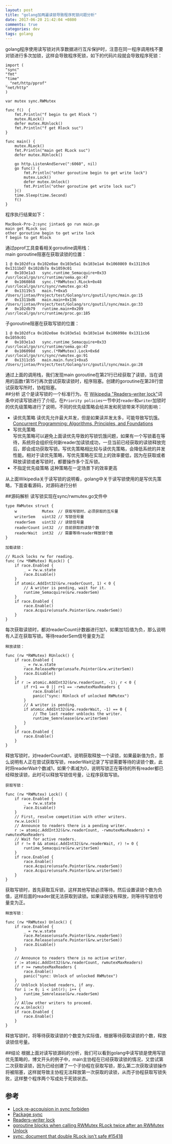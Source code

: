 ```yaml
---
layout: post
title: "golang加两遍读锁导致程序死锁问题分析"
date: 2017-06-20 21:42:04 +0800
comments: true
categories: dev
tags: golang
---
```

golang程序使用读写锁对共享数据进行互斥保护时，注意在同一程序调用栈不要对锁进行多次加锁，这样会导致程序死锁，如下的代码片段就会导致程序死锁：
  
	import (
    "sync"
    "fmt"
    "time"
    _ "net/http/pprof"
    "net/http"
	)

	var mutex sync.RWMutex

	func f()  {
    	fmt.Println("f begin to get Rlock ")
    	mutex.RLock()
    	defer mutex.RUnlock()
    	fmt.Println("f get Rlock suc")
	}

	func main() {
    	mutex.RLock()
    	fmt.Println("main get RLock suc")
    	defer mutex.RUnlock()

    	go http.ListenAndServe(":6060", nil)
    	go func() {
        	fmt.Println("other goroutine begin to get write lock")
        	mutex.Lock()
        	defer mutex.Unlock()
        	fmt.Println("other goroutine get write lock suc“)
    	}()
    	time.Sleep(time.Second)
    	f()
	}
程序执行结果如下：  
	
	MacBook-Pro-2:sync jintao$ go run main.go 
	main get RLock suc
	other goroutine begin to get write lock
	f begin to get Rlock
	
<!-- more -->
通过pprof工具查看相关goroutine调用栈：  
main goroutine阻塞在获取读锁的位置：  
	
	1 @ 0x102dfca 0x102e0ae 0x103e5a1 0x103e1a4 0x1060869 0x13119c6 0x1311bd7 0x102db7a 0x1059c01
	#	0x103e1a3	sync.runtime_Semacquire+0x33	/usr/local/go/src/runtime/sema.go:47
	#	0x1060868	sync.(*RWMutex).RLock+0x48	/usr/local/go/src/sync/rwmutex.go:43
	#	0x13119c5	main.f+0xa5			/Users/jintao/Project/test/Golang/src/goutil/sync/main.go:15
	#	0x1311bd6	main.main+0x136			/Users/jintao/Project/test/Golang/src/goutil/sync/main.go:33
	#	0x102db79	runtime.main+0x209		/usr/local/go/src/runtime/proc.go:185
子goroutine阻塞在获取写锁的位置：
	
	1 @ 0x102dfca 0x102e0ae 0x103e5a1 0x103e1a4 0x106098e 0x1311cb6 0x1059c01
	#	0x103e1a3	sync.runtime_Semacquire+0x33	/usr/local/go/src/runtime/sema.go:47
	#	0x106098d	sync.(*RWMutex).Lock+0x6d	/usr/local/go/src/sync/rwmutex.go:91
	#	0x1311cb5	main.main.func1+0xa5		/Users/jintao/Project/test/Golang/src/goutil/sync/main.go:28
通过上面的调用栈，我们发现main goroutine在第21行已经获取了读锁，当在调用的函数`f`第15行再次尝试获取读锁时，程序阻塞。创建的goroutine在第28行尝试获取写所时，协程阻塞。  
##分析
这个是读写锁的一个标准行为。在
[Wikipedia "Readers–writer lock"](https://en.wikipedia.org/wiki/Readers%E2%80%93writer_lock)词条中对读写锁进行了介绍，在`Priority policies`一节中对`reader`和`writer`加锁时的优先级策略进行了说明，不同的优先级策略会给并发和死锁带来不同的影响：  

* 读优先策略	
	读优先允许最大并发，但是如果读并发太多，可能导致写饥饿。[Concurrent Programming: Algorithms, Principles, and Foundations](https://www.google.com/url?sa=t&rct=j&q=&esrc=s&source=web&cd=3&cad=rja&uact=8&ved=0ahUKEwji0rOAh9bUAhUW12MKHYx9CvUQFggyMAI&url=http%3A%2F%2Fwww.beck-shop.de%2Ffachbuch%2Fleseprobe%2F9783642320262_Excerpt_001.pdf&usg=AFQjCNEskoEL2n3HKpHGYVWc_XpU4z90nw)
* 写优先策略  
	写优先策略可以避免上面读优先导致的写锁饥饿问题，如果有一个写锁着在等待，系统将会组织任何新reader加读锁成功，一旦当前已经获取的读锁释放完后，即会成功获取写锁。写优先策略相比较与读优先策略，会降低系统的并发性能。相对于读优先策略，写优先策略在实现上的效率要低，因为在获取或者释放读锁或者写锁时，都要操作多个互斥锁。  
* 不指定优先级策略
	这种策略在一定场景下的效率更高

从上面Wikipedia关于读写锁的说明看，golang中关于读写锁使用的是写优先策略，下面查看源码，对源码进行分析

##源码解析 
读写锁实现在sync/rwmutex.go文件中
	
	type RWMutex struct {
		w           Mutex  // 获取写锁时，必须获取的互斥量
		writerSem   uint32 // 写锁信号量
		readerSem   uint32 // 读锁信号量
		readerCount int32  // 目前获取的读锁个数
		readerWait  int32  // 需要等待reader释放锁个数
	}
`加载读锁：` 
 
	// RLock locks rw for reading.
	func (rw *RWMutex) RLock() {
		if race.Enabled {
			_ = rw.w.state
			race.Disable()
		}
		if atomic.AddInt32(&rw.readerCount, 1) < 0 {
			// A writer is pending, wait for it.
			runtime_Semacquire(&rw.readerSem)
		}
		if race.Enabled {
			race.Enable()
			race.Acquire(unsafe.Pointer(&rw.readerSem))
		}
	}
每次获取读锁时，都对readerCount计数器进行加1，如果加1后值为负，那么说明有人正在获取写锁。等待readerSem信号量变为正

`释放读锁：`  
	
	func (rw *RWMutex) RUnlock() {
		if race.Enabled {
			_ = rw.w.state
			race.ReleaseMerge(unsafe.Pointer(&rw.writerSem))
			race.Disable()
		}
		if r := atomic.AddInt32(&rw.readerCount, -1); r < 0 {
			if r+1 == 0 || r+1 == -rwmutexMaxReaders {
				race.Enable()
				panic("sync: RUnlock of unlocked RWMutex")
			}
			// A writer is pending.
			if atomic.AddInt32(&rw.readerWait, -1) == 0 {
				// The last reader unblocks the writer.
				runtime_Semrelease(&rw.writerSem)
			}
		}
		if race.Enabled {
			race.Enable()
		}
	}
释放写锁时，对readerCount减1，说明获取释放一个读锁，如果最新值为负，那么说明有人正在尝试获取写锁，readerWait记录了写锁需要等待的读锁个数，此时将readerWait个数减1，如果个素减为0，说明写锁正在等待的所有reader都已经释放读锁，此时可以释放写锁信号量，让程序获取写锁。 
 
`获取写锁：`  
	
	func (rw *RWMutex) Lock() {
		if race.Enabled {
			_ = rw.w.state
			race.Disable()
		}
		// First, resolve competition with other writers.
		rw.w.Lock()
		// Announce to readers there is a pending writer.
		r := atomic.AddInt32(&rw.readerCount, -rwmutexMaxReaders) + rwmutexMaxReaders
		// Wait for active readers.
		if r != 0 && atomic.AddInt32(&rw.readerWait, r) != 0 {
			runtime_Semacquire(&rw.writerSem)
		}
		if race.Enabled {
			race.Enable()
			race.Acquire(unsafe.Pointer(&rw.readerSem))
			race.Acquire(unsafe.Pointer(&rw.writerSem))
		}
	}
获取写锁时，首先获取互斥锁，这样其他写锁必须等待。然后设置读锁个数为负值，这样后面的reader就无法获取到读锁。如果读锁没有释放，则等待写锁信号量变为正。  

`释放写锁：`
	
	func (rw *RWMutex) Unlock() {
		if race.Enabled {
			_ = rw.w.state
			race.Release(unsafe.Pointer(&rw.readerSem))
			race.Release(unsafe.Pointer(&rw.writerSem))
			race.Disable()
		}

		// Announce to readers there is no active writer.
		r := atomic.AddInt32(&rw.readerCount, rwmutexMaxReaders)
		if r >= rwmutexMaxReaders {
			race.Enable()
			panic("sync: Unlock of unlocked RWMutex")
		}
		// Unblock blocked readers, if any.
		for i := 0; i < int(r); i++ {
			runtime_Semrelease(&rw.readerSem)
		}
		// Allow other writers to proceed.
		rw.w.Unlock()
		if race.Enabled {
			race.Enable()
		}
	}
释放写锁时，将等待获取读锁的个数变为实际值，根据等待获取读锁的个数，释放读锁信号量。

##结论
根据上面对读写锁源码的分析，我们可以看到golang中读写锁是使用写锁优先策略的，博文开头的例子中，main主协程在已经获取读锁的情况，又尝试第二次获取读锁，因为已经创建了一个子协程在获取写锁，那么第二次获取读锁操作将被阻塞，这样就导致主协程无法释放第一次获取的读锁，从而子协程获取写锁失败，这样整个程序两个写成处于死锁状态。  

## 参考

* [Lock re-accquision in sync forbiden](https://groups.google.com/forum/#!topic/golang-nuts/4sx5pPp8gFw)
* [Package sync](https://golang.org/pkg/sync/#RWMutex.Lock)
* [Readers–writer lock](https://en.wikipedia.org/wiki/Readers%E2%80%93writer_lock)
* [goroutine blocks when calling RWMutex RLock twice after an RWMutex Unlock](https://stackoverflow.com/questions/30547916/goroutine-blocks-when-calling-rwmutex-rlock-twice-after-an-rwmutex-unlock)
* [sync: document that double RLock isn't safe #15418](https://github.com/golang/go/issues/15418)
